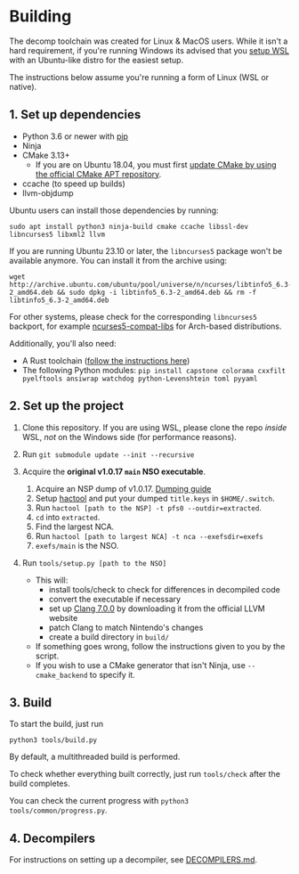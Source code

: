 # Building

The decomp toolchain was created for Linux & MacOS users. While it isn't a hard requirement, if you're running Windows its advised that you [setup WSL](https://learn.microsoft.com/en-us/windows/wsl/install) with an Ubuntu-like distro for the easiest setup.

The instructions below assume you're running a form of Linux (WSL or native).

## 1. Set up dependencies

* Python 3.6 or newer with [pip](https://pip.pypa.io/en/stable/installation/)
* Ninja
* CMake 3.13+
  * If you are on Ubuntu 18.04, you must
      first [update CMake by using the official CMake APT repository](https://apt.kitware.com/).
* ccache (to speed up builds)
* llvm-objdump

Ubuntu users can install those dependencies by running:

```shell
sudo apt install python3 ninja-build cmake ccache libssl-dev libncurses5 libxml2 llvm
```

If you are running Ubuntu 23.10 or later, the `libncurses5` package won't be available anymore. You can install it from
the archive using:

```shell
wget http://archive.ubuntu.com/ubuntu/pool/universe/n/ncurses/libtinfo5_6.3-2_amd64.deb && sudo dpkg -i libtinfo5_6.3-2_amd64.deb && rm -f libtinfo5_6.3-2_amd64.deb
```

For other systems, please check for the corresponding `libncurses5` backport, for
example [ncurses5-compat-libs](https://aur.archlinux.org/packages/ncurses5-compat-libs) for Arch-based distributions.

Additionally, you'll also need:

* A Rust toolchain ([follow the instructions here](https://www.rust-lang.org/tools/install))
* The following Python modules: `pip install capstone colorama cxxfilt pyelftools ansiwrap watchdog python-Levenshtein toml pyyaml`

## 2. Set up the project

1. Clone this repository. If you are using WSL, please clone the repo *inside* WSL, *not* on the Windows side (for performance reasons).

2. Run `git submodule update --init --recursive`

3. Acquire the **original v1.0.17 `main` NSO executable**.
    1. Acquire an NSP dump of v1.0.17. [Dumping guide](https://zeldamods.org/wiki/Help:Dumping_games#Switch)
    2. Setup [hactool](https://github.com/SciresM/hactool) and put your dumped `title.keys` in `$HOME/.switch`.
    3. Run `hactool [path to the NSP] -t pfs0 --outdir=extracted`.
    4. `cd` into `extracted`.
    5. Find the largest NCA.
    6. Run `hactool [path to largest NCA] -t nca --exefsdir=exefs`
    7. `exefs/main` is the NSO.

4. Run `tools/setup.py [path to the NSO]`
    * This will:
        * install tools/check to check for differences in decompiled code
        * convert the executable if necessary
        * set up [Clang 7.0.0](https://releases.llvm.org/download.html#7.0.0) by downloading it from the official LLVM website
        * patch Clang to match Nintendo's changes
        * create a build directory in `build/`
    * If something goes wrong, follow the instructions given to you by the script.
    * If you wish to use a CMake generator that isn't Ninja, use `--cmake_backend` to specify it.

## 3. Build

To start the build, just run

```shell
python3 tools/build.py
```

By default, a multithreaded build is performed.

To check whether everything built correctly, just run `tools/check` after the build completes.

You can check the current progress with `python3 tools/common/progress.py`.

## 4. Decompilers

For instructions on setting up a decompiler, see [DECOMPILERS.md](DECOMPILERS.md).
